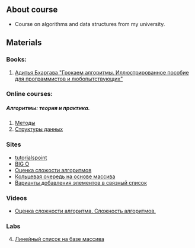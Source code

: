 [comment]: <> (## Data-Structures-and-Algorithms)


## About course
* Course on algorithms and data structures from my university.

## Materials
### Books:
   1. [Адитья Бхаргава "Грокаем алгоритмы. Иллюстрированное пособие для программистов и любопытствующих"](https://t.me/progbook/537)

### Online courses:
##### Алгоритмы: теория и практика.
  1. [Методы](https://stepik.org/course/217/syllabus)
  2. [Структуры данных](https://stepik.org/course/1547/syllabus)
  
### Sites
  * [tutorialspoint](https://www.tutorialspoint.com/data_structures_algorithms/index.htm)
  * [BIG O](https://habr.com/ru/post/444594/)
  * [Оценка сложости алгоритмов](https://tproger.ru/articles/computational-complexity-explained/#:~:text=%D0%A1%D0%BB%D0%BE%D0%B6%D0%BD%D0%BE%D1%81%D1%82%D1%8C%20%D0%B0%D0%BB%D0%B3%D0%BE%D1%80%D0%B8%D1%82%D0%BC%D0%BE%D0%B2%20%D0%BE%D0%B1%D1%8B%D1%87%D0%BD%D0%BE%20%D0%BE%D1%86%D0%B5%D0%BD%D0%B8%D0%B2%D0%B0%D1%8E%D1%82%20%D0%BF%D0%BE,%D0%B1%D1%8B%D1%81%D1%82%D1%80%D0%B5%D0%B5%2C%20%D1%87%D0%B5%D0%BC%20%D0%B0%D0%BD%D0%B0%D0%BB%D0%BE%D0%B3%D0%B8%D1%87%D0%BD%D1%8B%D0%B9%20%D0%B8%D0%B7%201000.&text=%D1%81%D0%BB%D0%BE%D0%B6%D0%BD%D0%BE%D1%81%D1%82%D1%8C%20%D0%BF%D1%80%D0%B8%20%D1%81%D1%82%D1%80%D0%B5%D0%BC%D0%BB%D0%B5%D0%BD%D0%B8%D0%B8%20%D1%80%D0%B0%D0%B7%D0%BC%D0%B5%D1%80%D0%B0%20%D0%B2%D1%85%D0%BE%D0%B4%D0%BD%D1%8B%D1%85%20%D0%B4%D0%B0%D0%BD%D0%BD%D1%8B%D1%85%20%D0%BA%20%D0%B1%D0%B5%D1%81%D0%BA%D0%BE%D0%BD%D0%B5%D1%87%D0%BD%D0%BE%D1%81%D1%82%D0%B8.)
  * [Кольцевая очередь на основе массива](https://evileg.com/ru/post/472/)
  * [Варианты добавления элементов в связный список](https://habr.com/ru/post/532004/)
### Videos
  * [Оценка сложности алгоритма. Сложность алгоритмов.](https://www.youtube.com/watch?v=ZRdOb4yR0kk&ab_channel=CronisAcademy)


### Labs
  4. [Линейный список на базе массива](https://rsdn.org/article/alg/list.xml)